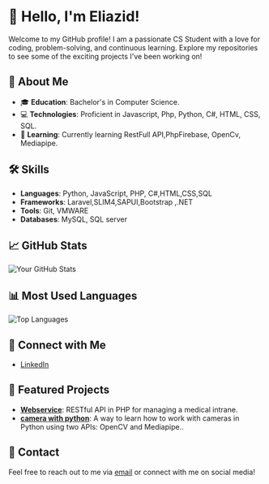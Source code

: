 # 👋 Hello, I'm Eliazid!

Welcome to my GitHub profile! I am a passionate CS Student with a love for coding, problem-solving, and continuous learning. Explore my repositories to see some of the exciting projects I've been working on!

## 🚀 About Me

- 🎓 **Education**: Bachelor's in Computer Science.
- 💻 **Technologies**: Proficient in Javascript, Php, Python, C#, HTML, CSS, SQL.
- 🌱 **Learning**: Currently learning RestFull API,PhpFirebase, OpenCv,  Mediapipe.

## 🛠️ Skills

- **Languages**: Python, JavaScript, PHP, C#,HTML,CSS,SQL
- **Frameworks**: Laravel,SLIM4,SAPUI,Bootstrap ,.NET
- **Tools**: Git, VMWARE
- **Databases**: MySQL, SQL server 

## 📈 GitHub Stats

![Your GitHub Stats](https://github-readme-stats.vercel.app/api?username=Th4End&show_icons=true&hide_title=true&hide=prs&count_private=true&theme=radical)

## 📊 Most Used Languages

![Top Languages](https://github-readme-stats.vercel.app/api/top-langs/?username=&layout=compact&theme=radical)

## 🔗 Connect with Me

- [LinkedIn](https://www.linkedin.com/in/eliazid-boulaamail)

## 🌟 Featured Projects

- **[Webservice](https://github.com/Th4End/webservice)**: RESTful API in PHP for managing a medical intrane.
- **[camera with python](https://github.com/Th4End/camera-with-python)**: A way to learn how to work with cameras in Python using two APIs: OpenCV and Mediapipe..

## 📩 Contact

Feel free to reach out to me via [email](mailto:eliazidb@gmail.com) or connect with me on social media!
